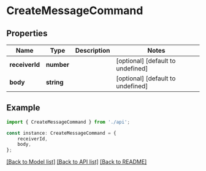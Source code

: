 # CreateMessageCommand


## Properties

Name | Type | Description | Notes
------------ | ------------- | ------------- | -------------
**receiverId** | **number** |  | [optional] [default to undefined]
**body** | **string** |  | [optional] [default to undefined]

## Example

```typescript
import { CreateMessageCommand } from './api';

const instance: CreateMessageCommand = {
    receiverId,
    body,
};
```

[[Back to Model list]](../README.md#documentation-for-models) [[Back to API list]](../README.md#documentation-for-api-endpoints) [[Back to README]](../README.md)
